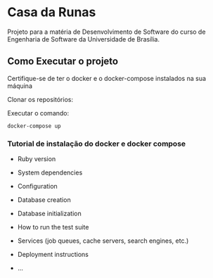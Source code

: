 # Casa da Runas

Projeto para a matéria de Desenvolvimento de Software do curso de Engenharia de Software da Universidade de Brasília.

## Como Executar o projeto

Certifique-se de ter o docker e o docker-compose instalados na sua máquina

Clonar os repositórios:

Executar o comando:

`docker-compose up`

### Tutorial de instalação do docker e docker compose

* Ruby version

* System dependencies

* Configuration

* Database creation

* Database initialization

* How to run the test suite

* Services (job queues, cache servers, search engines, etc.)

* Deployment instructions

* ...
